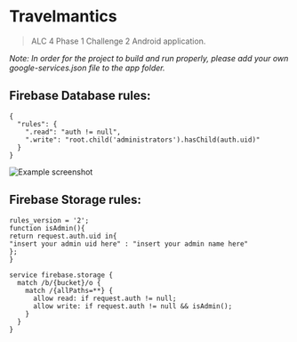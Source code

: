 # Travelmantics
> ALC 4 Phase 1 Challenge 2 Android application.

_Note: In order for the project to build and run properly, please add your own google-services.json file to the app folder._

## Firebase Database rules:
```
{
  "rules": {
    ".read": "auth != null",
    ".write": "root.child('administrators').hasChild(auth.uid)"
  }
}
```
![Example screenshot](./img/firebase_sc.PNG)

## Firebase Storage rules:
```
rules_version = '2';
function isAdmin(){
return request.auth.uid in{
"insert your admin uid here" : "insert your admin name here"
};
}

service firebase.storage {
  match /b/{bucket}/o {
    match /{allPaths=**} {
      allow read: if request.auth != null;
      allow write: if request.auth != null && isAdmin();
    }
  }
}
```

